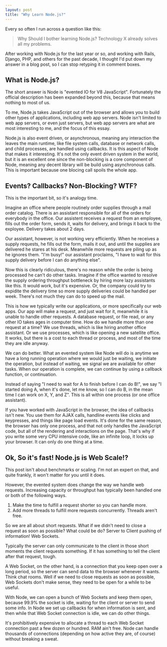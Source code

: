 ```yaml
---
layout: post
title: "Why Learn Node.js?"
---
```


Every so often I run across a question like this:

> Why Should I bother learning Node.js? Technology X already solves all
> my problems.

After working with Node.js for the last year or so, and working with
Rails, Django, PHP, and others for the past decade, I thought I'd put
down my answer in a blog post, so I can stop retyping it in comment
boxes.

## What is Node.js?

The short answer is Node is "evented IO for V8 JavaScript". Fortunately
the official description has been expanded beyond this, because that
means nothing to most of us.

To me, Node.js takes JavaScript out of the browser and allows you to
build other types of applications, including web app servers. Node isn't
limited to web app servers, or even just servers, but web app servers
are what are most interesting to me, and the focus of this essay.

Node.js is also event driven, or asynchronous, meaning any interaction
the leaves the main runtime, like file system calls, database or network
calls, and child processes, are handled using callbacks. It is this
aspect of Node that makes it interesting. It's not the only event driven
system in the world, but it is an excellent one since the non-blocking
is a core component of Node, meaning any decent library will be build
using asynchronous calls. This is important because one blocing call
spoils the whole app.

## Events? Callbacks? Non-Blocking? WTF?

This is the important bit, so it's analogy time.

Imagine an office where people routinely order supplies through a mail
order catalog. There is an assistant responsible for all of the
orders for everybody in the office. Our assistent receives a request
from an employee, fills out the order form, sends it, waits for
delivery, and brings it back to the exployee. Delivery takes about 2
days.

Our assistant, however, is not working very efficiently. When he
receives a supply requests, he fills out the form, mails it out, and
until the supplies are delivered he stares at his desk. Meanwhile more
requests are piling up as he ignores them. "I'm busy!" our assistant
proclaims, "I have to wait for this supply delivery before I can do
anything else".

Now this is clearly ridiculous, there's no reason while the order is
being processed he can't do other tasks. Imagine if the office wanted to
resolve the supply ordering throughput bottleneck by hiring more lazy
assistants like this. It would work, but it's expensive. Or, the company
could try to expidite the delivery time so more supply deliveries could
be handled per week. There's not much they can do to speed up the mail.

This is how we typically write our applications, or more specifically
our web apps. Our app will make a request, and just wait for it,
meanwhile it is unable to handle other requests. A database request, or
file read, or any other IO takes ages in computer time. How do we handle
more than one request at a time? We use threads, which is like hiring
another office assistant. Or we use processes, which is like opening a
new satellite office. It works, but there is a cost to each thread or
process, and most of the time they are idle anyway. 

We can do better. What an evented system like Node will do is anytime we
have a long running operation where we would just be waiting, we
initiate the operation, but instead of waiting, we signal we are
available for other tasks. When our operation is complete, we can
continue by using a callback function, or continuation. 

Instead of saying "I need to wait for A to finish before I can do B!",
we say "I started doing A, when it's done, let me know, so I can do B,
in the mean time I can work on X, Y, and Z". This is all within one
process (or one office assistant).

If you have worked with JavaScript in the browser, the idea of callbacks
isn't new. You use them for AJAX calls, handline events like clicks and
keypresses, and things like page load events. It's done for the same
reason, the browser has only one process, and that not only handles the
JavaScript code, but all of the rendering and interactions on the page.
That's why if you write some very CPU intensive code, like an infinite
loop, it locks up your browser. It can only do one thing at a time.

## Ok, So it's fast! Node.js is Web Scale!?

This post isn't about benchmarks or scaling. I'm not an expert on that,
and quite frankly, it won't matter for you until it does. 

However, the evented system does change the way we handle web requests.
Increasing capacity or throughput has typically been handled one or both
of the following ways.

1. Make the time to fulfill a request shorter so you can handle more.
2. Add more threads to fulfill more requests concurrently. Threads
   aren't free.

So we are all about short requests. What if we didn't need to close a
request as soon as possible? What could be do? Server to Client pushing
of information! Web Sockets.

Typically the server can only communicate to the client in those short moments the
client requests something. If it has something to tell the client after
that request, tough.

A Web Socket, on the other hand, is a connection that you keep open over
a long period, so the server can send data to the browser whenever it
wants. Think chat rooms. Well if we need to close requests as soon as
possible, Web Sockets don't make sense, they need to be open for a while
to be useful.

With Node, we can open a bunch of Web Sockets and keep them open,
because 99.9% the socket is idle, waiting for the client or server to
send some info. In Node we set up callbacks for when information is
sent, and then while that Web Socket connection is idle, we can do other
things.

It's prohibitively expensive to allocate a thread to each Web Socket
connection past a few dozen or hundred. RAM ain't free. Node can handle
thousands of connections (depending on how active they are, of course)
without breaking a sweat.
